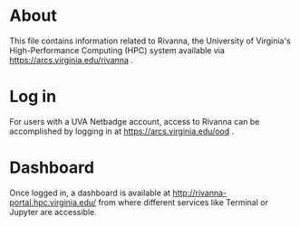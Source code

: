 # About 

This file contains information related to Rivanna, the University of Virginia's High-Performance Computing (HPC) system available via https://arcs.virginia.edu/rivanna .

# Log in

For users with a UVA Netbadge account, access to Rivanna can be accomplished by logging in at 
https://arcs.virginia.edu/ood .


# Dashboard

Once logged in, a dashboard is available at http://rivanna-portal.hpc.virginia.edu/ from where different services like Terminal or Jupyter are accessible.
